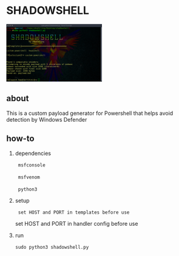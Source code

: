 <h1>SHADOWSHELL</h1>

<img src="banner.png" width="50%"/>

<h2> about </h2>

 This is a custom payload generator for Powershell that helps avoid detection by Windows Defender  

<h2> how-to </h2>

 1) dependencies

         msfconsole

         msfvenom

         python3

 2) setup

         set HOST and PORT in templates before use

	 set HOST and PORT in handler config before use

 3) run

        sudo python3 shadowshell.py

        
